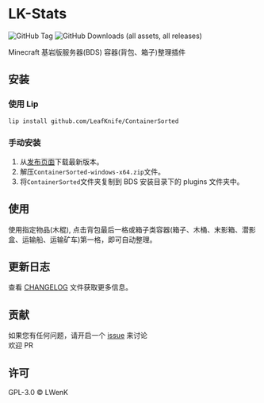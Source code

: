 # LK-Stats

![GitHub Tag](https://img.shields.io/github/v/tag/LeafKnife/ContainerSorted?include_prereleases&style=for-the-badge)
![GitHub Downloads (all assets, all releases)](https://img.shields.io/github/downloads/LeafKnife/ContainerSorted/total?style=for-the-badge)

Minecraft 基岩版服务器(BDS) 容器(背包、箱子)整理插件

## 安装

### 使用 Lip

```sh
lip install github.com/LeafKnife/ContainerSorted
```

### 手动安装

1. 从[发布页面](https://github.com/LeafKnife/ContainerSorted/releases)下载最新版本。
2. 解压`ContainerSorted-windows-x64.zip`文件。
3. 将`ContainerSorted`文件夹复制到 BDS 安装目录下的 plugins 文件夹中。

## 使用

使用指定物品(木棍), 点击背包最后一格或箱子类容器(箱子、木桶、末影箱、潜影盒、运输船、运输矿车)第一格，即可自动整理。

## 更新日志

查看 [CHANGELOG](CHANGELOG.md) 文件获取更多信息。

## 贡献

如果您有任何问题，请开启一个 [issue](https://github.com/LeafKnife/ContainerSorted/issues) 来讨论  
欢迎 PR

## 许可

GPL-3.0 © LWenK
